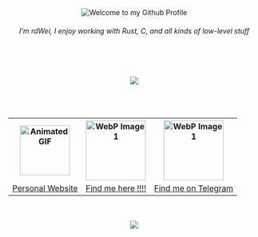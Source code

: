 <!-- "Hero" Header -->
<div align="center">
  <img src="images/welcome.gif" style="max-width: 100%;" alt="Welcome to my Github Profile" />
  <br />
  <h6>I'm rdWei, I enjoy working with Rust, C, and all kinds of low-level stuff</h6>
  <br />
  <br />
</div>
<br>

<a href="https://bsky.app/profile/rdwei.bsky.social">
<div align=center>
  <img src="https://img.shields.io/badge/-Follow Me on Bluesky !!!-blue?logo=bluesky&style=social">
</div>
</a>

<br>
<br>
<br>

<table align="center">
  <tr>
    <th><img src="images/shybo.gif" alt="Animated GIF" width="100" height="100" /></th>
    <th><img src="images/sonic.gif" alt="WebP Image 1" width="120" height="120" /></th>
    <th><img src="images/nokia.gif" alt="WebP Image 1" width="120" height="120" /></th>
  </tr>
  <tr>
    <td><a href="https://samueleamato.xyz" target="_blank">Personal Website</a></td>
    <td><a href="https://samueleamato.xyz/#find-me-here" target="_blank">Find me here !!!!</a></td> 
    <td><a href="https://samueleamato.xyz/#find-me-here" target="_blank">Find me on Telegram</a></td>  

  </tr>
  
</table>

<br>
<br>

<div align=center>
  <img src="https://img.shields.io/github/stars/rdwei?affiliations=OWNER&style=social">
</div>
